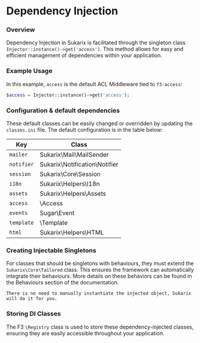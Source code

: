 # Dependency Injection

<!-- toc -->

### Overview

Dependency Injection in Sukarix is facilitated through the singleton class `Injector::instance()->get('access')`. This
method allows for easy and efficient management of dependencies within your application.

### Example Usage

In this example, `access` is the default ACL Middleware tied to `f3-access`:

```php
$access = Injector::instance()->get('access');
```

### Configuration & default dependencies

These default classes can be easily changed or overridden by updating the `classes.ini` file. The default configuration
is in the table below:

| Key        | Class                         |
|------------|-------------------------------|
| `mailer`   | Sukarix\Mail\MailSender       |
| `notifier` | Sukarix\Notification\Notifier |
| `session`  | Sukarix\Core\Session          |
| `i18n`     | Sukarix\Helpers\I18n          |
| `assets`   | Sukarix\Helpers\Assets        |
| `access`   | \Access                       |
| `events`   | Sugar\Event                   |
| `template` | \Template                     |
| `html`     | Sukarix\Helpers\HTML          |

### Creating Injectable Singletons

For classes that should be singletons with behaviours, they must extend the `Sukarix\Core\Tailored` class. This ensures
the framework can automatically integrate their behaviours. More details on these behaviors can be found in the
Behaviours section of the documentation.

```admonish warning title="Instantiating an injectable singleton object"
There is no need to manually instantiate the injected object, Sukarix will do it for you.
```

### Storing DI Classes

The F3 `\Registry` class is used to store these dependency-injected classes, ensuring they are easily accessible
throughout your application.
